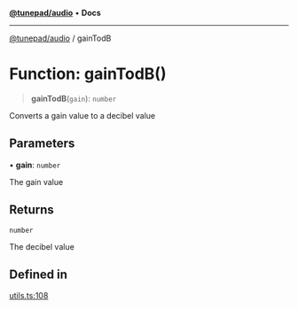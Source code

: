 [**@tunepad/audio**](../README.md) • **Docs**

***

[@tunepad/audio](../globals.md) / gainTodB

# Function: gainTodB()

> **gainTodB**(`gain`): `number`

Converts a gain value to a decibel value

## Parameters

• **gain**: `number`

The gain value

## Returns

`number`

The decibel value

## Defined in

[utils.ts:108](https://github.com/TIDAL-Lab/tunepad_audio/blob/9451562ae9f07b7b952ae7340ca3f4d9b8cd1a4e/src/utils.ts#L108)
